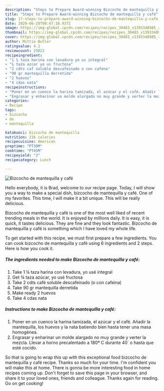 ```yaml
---
description: "Steps to Prepare Award-winning Bizcocho de mantequilla y café"
title: "Steps to Prepare Award-winning Bizcocho de mantequilla y café"
slug: 17-steps-to-prepare-award-winning-bizcocho-de-mantequilla-y-cafe
date: 2020-06-28T08:47:18.937Z
image: https://img-global.cpcdn.com/recipes/recipes_30483_v1393348985_receta_foto_00030483/751x532cq70/bizcocho-de-mantequilla-y-cafe-foto-principal.jpg
thumbnail: https://img-global.cpcdn.com/recipes/recipes_30483_v1393348985_receta_foto_00030483/751x532cq70/bizcocho-de-mantequilla-y-cafe-foto-principal.jpg
cover: https://img-global.cpcdn.com/recipes/recipes_30483_v1393348985_receta_foto_00030483/751x532cq70/bizcocho-de-mantequilla-y-cafe-foto-principal.jpg
author: Mittie Butler
ratingvalue: 4.1
reviewcount: 25022
recipeingredient:
- "1 ¼ taza harina con levadura yo us integral"
- "¾ taza azcar yo us fructosa"
- "2 cdts caf soluble descafeinado o con cafena"
- "90 gr mantequilla derretida"
- "2 huevos"
- "4 cdas nata"
recipeinstructions:
- "Poner en un cuenco la harina tamizada, el azúcar y el café. Añadir la mantequilla, los huevos y la nata batiendo bien hasta tener una masa homogénea."
- "Engrasar y enharinar un molde alargado no muy grande y verter la mezcla. Llevar a horno precalentado a 180º C durante 40´ o hasta que esté cocido."
categories:
- Recipe
tags:
- bizcocho
- de
- mantequilla

katakunci: bizcocho de mantequilla 
nutrition: 216 calories
recipecuisine: American
preptime: "PT39M"
cooktime: "PT45M"
recipeyield: "2"
recipecategory: Lunch

---
```



![Bizcocho de mantequilla y café](https://img-global.cpcdn.com/recipes/recipes_30483_v1393348985_receta_foto_00030483/751x532cq70/bizcocho-de-mantequilla-y-cafe-foto-principal.jpg)

Hello everybody, it is Brad, welcome to our recipe page. Today, I will show you a way to make a special dish, bizcocho de mantequilla y café. One of my favorites. This time, I will make it a bit unique. This will be really delicious.

Bizcocho de mantequilla y café is one of the most well liked of recent trending meals in the world. It is enjoyed by millions daily. It is easy, it is quick, it tastes delicious. They are fine and they look fantastic. Bizcocho de mantequilla y café is something which I have loved my whole life.




To get started with this recipe, we must first prepare a few ingredients. You can cook bizcocho de mantequilla y café using 6 ingredients and 2 steps. Here is how you cook it.

<!--inarticleads1-->

##### The ingredients needed to make Bizcocho de mantequilla y café:

1. Take 1 ¼ taza harina con levadura, yo usé integral
1. Get ¾ taza azúcar, yo usé fructosa
1. Take 2 cdts café soluble descafeinado (o con cafeína)
1. Take 90 gr mantequilla derretida
1. Make ready 2 huevos
1. Take 4 cdas nata




<!--inarticleads2-->

##### Instructions to make Bizcocho de mantequilla y café:

1. Poner en un cuenco la harina tamizada, el azúcar y el café. Añadir la mantequilla, los huevos y la nata batiendo bien hasta tener una masa homogénea.
1. Engrasar y enharinar un molde alargado no muy grande y verter la mezcla. Llevar a horno precalentado a 180º C durante 40´ o hasta que esté cocido.




So that is going to wrap this up with this exceptional food bizcocho de mantequilla y café recipe. Thanks so much for your time. I'm confident you will make this at home. There is gonna be more interesting food in home recipes coming up. Don't forget to save this page in your browser, and share it to your loved ones, friends and colleague. Thanks again for reading. Go on get cooking!
